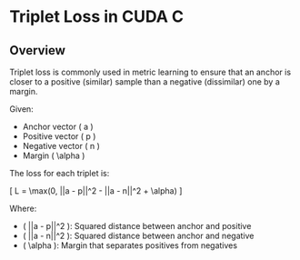 
# Triplet Loss in CUDA C

## Overview

Triplet loss is commonly used in metric learning to ensure that an anchor is closer to a positive (similar) sample than a negative (dissimilar) one by a margin.

Given:
- Anchor vector \( a \)
- Positive vector \( p \)
- Negative vector \( n \)
- Margin \( \alpha \)

The loss for each triplet is:

\[
L = \max(0, ||a - p||^2 - ||a - n||^2 + \alpha)
\]

Where:
- \( ||a - p||^2 \): Squared distance between anchor and positive
- \( ||a - n||^2 \): Squared distance between anchor and negative
- \( \alpha \): Margin that separates positives from negatives

